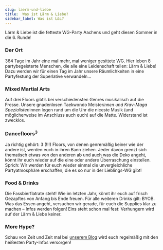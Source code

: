 ```yaml
---
slug: laerm-und-liebe
title:  Was ist Lärm & Liebe?
sidebar_label: Was ist L&L?
---
```


Lärm & Liebe ist die fetteste WG-Party Aachens und geht diesen Sommer in die 6. Runde!

### Der Ort 
364 Tage im Jahr eine mal mehr, mal weniger gesittete WG. Hier leben 8 partybegeisterte Menschen, die alle eine Leidenschaft teilen: Lärm & Liebe! Dazu werden wir für einen Tag im Jahr unsere Räumlichkeiten in eine Partyfestung der Superlative verwandeln...

### Mixed Martial Arts
Auf drei Floors gibt’s bei verschiedensten Genres musikalisch auf die Fresse. Unsere gnadenlosen Taekwondo Meister*innen und Krav-Maga Spezialisten*innen legen rund um die Uhr die niceste Musik (und möglicherweise im Anschluss auch euch) auf die Matte. Widerstand ist zwecklos.

### Dancefloors<sup>3</sup>
Ja richtig gehört: 3 (!!!) Floors, von denen genremäßig keiner wie der andere ist, werden euch in ihren Bann ziehen. Jeder davon grenzt sich thematisch etwas von den anderen ab und auch was die Deko angeht, könnt ihr euch wieder auf die eine oder andere Überraschung einstellen. Sprich: Wir werden für euch wieder einmal die unvergleichliche Partyatmosphäre erschaffen, die es so nur in der Lieblings-WG gibt!

### Food & Drinks
Die Fassbierflatrate steht! Wie im letzten Jahr, könnt ihr euch auf frisch Gezapftes von Anfang bis Ende freuen. 
Für alle weiteren Drinks gilt: BYOB. Was das Essen angeht, versuchen wir gerade, für euch die Supplies klar zu machen – Infos werden folgen! Eins steht schon mal fest: Verhungern wird auf der Lärm & Liebe keiner.

### More Hype? 
Schau von Zeit und Zeit mal bei [unserem Blog](https://lieblingswg.github.io/laerm-und-liebe/blog) wird euch regelmäßig mit den heißesten Party-Infos versorgen!
